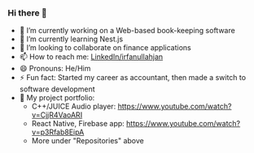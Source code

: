 ### Hi there 👋

- 🔭 I’m currently working on a Web-based book-keeping software
- 🌱 I’m currently learning Nest.js
- 👯 I’m looking to collaborate on finance applications
- 📫 How to reach me: [LinkedIn/irfanullahjan](https://www.linkedin.com/in/irfanullahjan/)
- 😄 Pronouns: He/Him
- ⚡ Fun fact: Started my career as accountant, then made a switch to software development
- 📲 My project portfolio:
  - C++/JUICE Audio player: https://www.youtube.com/watch?v=CjjR4VaoARI
  - React Native, Firebase app: https://www.youtube.com/watch?v=p3Rfab8EipA
  - More under "Repositories" above
